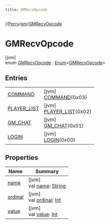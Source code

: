 ```yaml
---
title: GMRecvOpcode
---
```

//[Perry](../../../index.html)/[gm](../index.html)/[GMRecvOpcode](index.html)



# GMRecvOpcode



[jvm]\
enum [GMRecvOpcode](index.html) : [Enum](https://kotlinlang.org/api/latest/jvm/stdlib/kotlin/-enum/index.html)<[GMRecvOpcode](index.html)>



## Entries


| | |
|---|---|
| [COMMAND](-c-o-m-m-a-n-d/index.html) | [jvm]<br>[COMMAND](-c-o-m-m-a-n-d/index.html)(0x03) |
| [PLAYER_LIST](-p-l-a-y-e-r_-l-i-s-t/index.html) | [jvm]<br>[PLAYER_LIST](-p-l-a-y-e-r_-l-i-s-t/index.html)(0x02) |
| [GM_CHAT](-g-m_-c-h-a-t/index.html) | [jvm]<br>[GM_CHAT](-g-m_-c-h-a-t/index.html)(0x01) |
| [LOGIN](-l-o-g-i-n/index.html) | [jvm]<br>[LOGIN](-l-o-g-i-n/index.html)(0x00) |


## Properties


| Name | Summary |
|---|---|
| [name](index.html#-1257338010%2FProperties%2F863300109) | [jvm]<br>val [name](index.html#-1257338010%2FProperties%2F863300109): [String](https://kotlinlang.org/api/latest/jvm/stdlib/kotlin/-string/index.html) |
| [ordinal](index.html#-1472538088%2FProperties%2F863300109) | [jvm]<br>val [ordinal](index.html#-1472538088%2FProperties%2F863300109): [Int](https://kotlinlang.org/api/latest/jvm/stdlib/kotlin/-int/index.html) |
| [value](value.html) | [jvm]<br>val [value](value.html): [Int](https://kotlinlang.org/api/latest/jvm/stdlib/kotlin/-int/index.html) |

